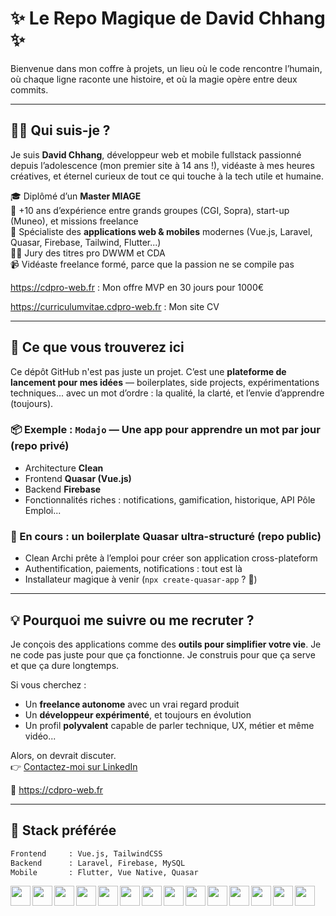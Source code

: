 # ✨ Le Repo Magique de David Chhang ✨

Bienvenue dans mon coffre à projets, un lieu où le code rencontre l’humain, où chaque ligne raconte une histoire, et où la magie opère entre deux commits.

---

## 🧙‍♂️ Qui suis-je ?

Je suis **David Chhang**, développeur web et mobile fullstack passionné depuis l’adolescence (mon premier site à 14 ans !), vidéaste à mes heures créatives, et éternel curieux de tout ce qui touche à la tech utile et humaine.

🎓 Diplômé d’un **Master MIAGE**  
🏢 +10 ans d’expérience entre grands groupes (CGI, Sopra), start-up (Muneo), et missions freelance  
📱 Spécialiste des **applications web & mobiles** modernes (Vue.js, Laravel, Quasar, Firebase, Tailwind, Flutter...)  
👨‍🏫 Jury des titres pro DWWM et CDA  
📹 Vidéaste freelance formé, parce que la passion ne se compile pas

https://cdpro-web.fr : Mon offre MVP en 30 jours pour 1000€

https://curriculumvitae.cdpro-web.fr : Mon site CV

---

## 🚀 Ce que vous trouverez ici

Ce dépôt GitHub n'est pas juste un projet. C’est une **plateforme de lancement pour mes idées** — boilerplates, side projects, expérimentations techniques... avec un mot d’ordre : la qualité, la clarté, et l’envie d’apprendre (toujours).

### 📦 Exemple : `Modajo` — Une app pour apprendre un mot par jour (repo privé)
- Architecture **Clean**
- Frontend **Quasar (Vue.js)**
- Backend **Firebase**
- Fonctionnalités riches : notifications, gamification, historique, API Pôle Emploi...

### 🔧 En cours : un **boilerplate Quasar** ultra-structuré (repo public)
- Clean Archi prête à l’emploi pour créer son application cross-plateform
- Authentification, paiements, notifications : tout est là
- Installateur magique à venir (`npx create-quasar-app` ? 👀)

---

## 💡 Pourquoi me suivre ou me recruter ?

Je conçois des applications comme des **outils pour simplifier votre vie**.
Je ne code pas juste pour que ça fonctionne. Je construis pour que ça serve et que ça dure longtemps.

Si vous cherchez :
- Un **freelance autonome** avec un vrai regard produit
- Un **développeur expérimenté**, et toujours en évolution
- Un profil **polyvalent** capable de parler technique, UX, métier et même vidéo...

Alors, on devrait discuter.  
👉 [Contactez-moi sur LinkedIn](https://www.linkedin.com/in/david-chhang-7b93a134)

🔗 https://cdpro-web.fr

---

## 🧰 Stack préférée

```txt
Frontend     : Vue.js, TailwindCSS
Backend      : Laravel, Firebase, MySQL
Mobile       : Flutter, Vue Native, Quasar
```

<img align="left" height="32px" src="https://cdn.jsdelivr.net/gh/devicons/devicon@latest/icons/vscode/vscode-original.svg" />
<img align="left" height="32px" src="https://cdn.jsdelivr.net/gh/devicons/devicon@latest/icons/html5/html5-original.svg" />
<img align="left" height="32px" src="https://cdn.jsdelivr.net/gh/devicons/devicon@latest/icons/css3/css3-original.svg" />
<img align="left" height="32px" src="https://cdn.jsdelivr.net/gh/devicons/devicon@latest/icons/javascript/javascript-original.svg" />
<img align="left" height="32px" src="https://cdn.jsdelivr.net/gh/devicons/devicon@latest/icons/typescript/typescript-original.svg" />
<img align="left" height="32px" src="https://cdn.jsdelivr.net/gh/devicons/devicon@latest/icons/php/php-original.svg" />
<img align="left" height="32px" src="https://cdn.jsdelivr.net/gh/devicons/devicon@latest/icons/laravel/laravel-original.svg" />
<img align="left" height="32px" src="https://cdn.jsdelivr.net/gh/devicons/devicon@latest/icons/vuejs/vuejs-original.svg" />
<img align="left" height="32px" src="https://cdn.jsdelivr.net/gh/devicons/devicon@latest/icons/tailwindcss/tailwindcss-original.svg" />
<img align="left" height="32px" src="https://cdn.jsdelivr.net/gh/devicons/devicon@latest/icons/quasar/quasar-original.svg" />
<img align="left" height="32px" src="https://cdn.jsdelivr.net/gh/devicons/devicon@latest/icons/firebase/firebase-original.svg" />
<img align="left" height="32px" src="https://cdn.jsdelivr.net/gh/devicons/devicon@latest/icons/flutter/flutter-original.svg" />
<img align="left" height="32px" src="https://cdn.jsdelivr.net/gh/devicons/devicon@latest/icons/mysql/mysql-original.svg" />
<img align="left" height="32px" src="https://cdn.jsdelivr.net/gh/devicons/devicon@latest/icons/git/git-original.svg" />
